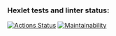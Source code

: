 ### Hexlet tests and linter status:
[![Actions Status](https://github.com/IxxyDev/java-project-lvl1/workflows/hexlet-check/badge.svg)](https://github.com/IxxyDev/java-project-lvl1/actions)
[![Maintainability](https://api.codeclimate.com/v1/badges/d8f5a61f67524eecff0a/maintainability)](https://codeclimate.com/github/IxxyDev/java-project-lvl1/maintainability)
